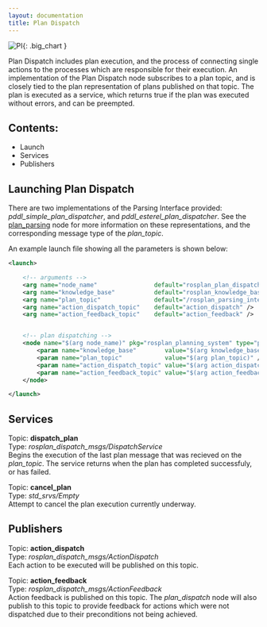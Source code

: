 ```yaml
---
layout: documentation
title: Plan Dispatch
---
```


![PI](../images/rosplan_dispatch_interface.png){: .big_chart }

Plan Dispatch includes plan execution, and the process of connecting single actions to the processes which are responsible for their execution. An implementation of the Plan Dispatch node subscribes to a plan topic, and is closely tied to the plan representation of plans published on that topic. The plan is executed as a service, which returns true if the plan was executed without errors, and can be preempted.

## Contents:

- Launch
- Services
- Publishers

## Launching Plan Dispatch

There are two implementations of the Parsing Interface provided: *pddl_simple_plan_dispatcher*, and *pddl_esterel_plan_dispatcher*. See the [plan_parsing](03_parsing_interface) node for more information on these representations, and the corresponding message type of the *plan_topic*.

An example launch file showing all the parameters is shown below:

```xml
<launch>

	<!-- arguments -->
	<arg name="node_name"                default="rosplan_plan_dispatcher" />
	<arg name="knowledge_base"           default="rosplan_knowledge_base" />
	<arg name="plan_topic"               default="/rosplan_parsing_interface/complete_plan" />
	<arg name="action_dispatch_topic"    default="action_dispatch" />
	<arg name="action_feedback_topic"    default="action_feedback" />


	<!-- plan dispatching -->
	<node name="$(arg node_name)" pkg="rosplan_planning_system" type="pddl_esterel_plan_dispatcher" respawn="false" output="screen">
		<param name="knowledge_base"        value="$(arg knowledge_base)" />
		<param name="plan_topic"            value="$(arg plan_topic)" />
		<param name="action_dispatch_topic" value="$(arg action_dispatch_topic)" />
		<param name="action_feedback_topic" value="$(arg action_feedback_topic)" />
	</node>

</launch>
```

## Services

Topic: **dispatch_plan**  
Type: *rosplan_dispatch_msgs/DispatchService*  
Begins the execution of the last plan message that was recieved on the *plan_topic*. The service returns when the plan has completed successfuly, or has failed.

Topic: **cancel_plan**  
Type: *std_srvs/Empty*  
Attempt to cancel the plan execution currently underway.

## Publishers

Topic: **action_dispatch**  
Type: *rosplan_dispatch_msgs/ActionDispatch*  
Each action to be executed will be published on this topic.

Topic: **action_feedback**  
Type: *rosplan_dispatch_msgs/ActionFeedback*  
Action feedback is published on this topic. The *plan_dispatch* node will also publish to this topic to provide feedback for actions which were not dispatched due to their preconditions not being achieved.

